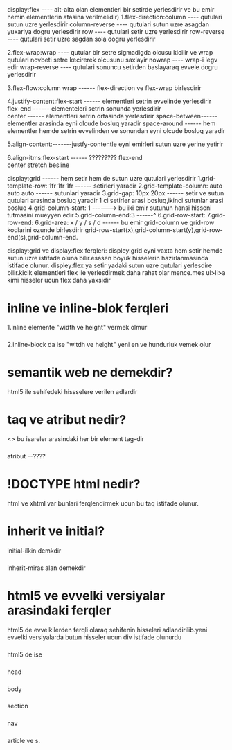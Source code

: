 ## 
display:flex                    ----   alt-alta olan elementleri bir setirde yerlesdirir ve bu emir hemin elementlerin atasina verilmelidir)
1.flex-direction:column         ----   qutulari sutun uzre yerlesdirir 
                 column-reverse ----   qutulari sutun uzre asagdan yuxariya dogru yerlesdirir
                 row            ----   qutulari setir uzre yerlesdirir
                 row-reverse    ----   qutulari setir uzre sagdan sola dogru yerlesdirir

2.flex-wrap:wrap                ----   qutular bir setre sigmadigda olcusu kicilir ve wrap qutulari novbeti setre kecirerek olcusunu saxlayir
            nowrap              ----   wrap-i legv edir
            wrap-reverse        ----   qutulari sonuncu setirden baslayaraq evvele dogru yerlesdirir

3.flex-flow:column wrap        ------  flex-direction ve flex-wrap birlesdirir

4.justify-content:flex-start   ------  elementleri setrin evvelinde yerlesdirir
                  flex-end     ------  elementeleri setrin sonunda yerlesdirir    
                  center       ------  elementleri setrin ortasinda yerlesdirir
                  space-between------  elementler arasinda eyni olcude bosluq yaradir
                  space-around ------  hem elementler hemde setrin evvelinden ve sonundan eyni olcude bosluq yaradir

5.align-content:-------justfy-contentle eyni emirleri sutun uzre yerine yetirir

6.align-itms:flex-start        ------  ?????????
             flex-end          
             center
             stretch
             besline





display:grid               ------  hem setir hem de sutun uzre qutulari yerlesdirir
1.grid-template-row: 1fr 1fr 1fr        ------  setirleri yaradir
2.grid-template-column: auto auto auto     ------  sutunlari yaradir
3.grid-gap: 10px 20px        ------  setir ve sutun qutulari arasinda bosluq yaradir 1 ci setirler arasi bosluq,ikinci sutunlar arasi bosluq
4.grid-column-start:  1       ------>  bu iki emir sutunun hansi hisseni tutmasini mueyyen edir
5.grid-column-end:3           ------^
6.grid-row-start:
7.grid-row-end:
6.grid-area: x / y / s / d    ------ bu emir grid-column ve grid-row kodlarini ozunde birlesdirir
                                     grid-row-start(x),grid-column-start(y),grid-row-end(s),grid-column-end.




display:grid ve display:flex ferqleri:
displey:grid eyni vaxta hem setir hemde sutun uzre istifade oluna bilir.esasen boyuk hisselerin hazirlanmasinda istifade olunur.
displey:flex ya setir yadaki sutun uzre qutulari yerlesdire bilir.kicik elementleri flex ile yerlesdirmek daha rahat olar mence.mes ul>li>a kimi hisseler ucun flex daha yaxsidir


# inline ve inline-blok ferqleri
 1.inline elemente "width ve height" vermek olmur
 ###
 2.inline-block da ise "witdh ve height" yeni en ve hundurluk vemek olur



 # semantik web ne demekdir?
 html5 ile sehifedeki hissselere verilen adlardir



 # taq ve atribut nedir?
 <> bu isareler arasindaki her bir element tag-dir
 ###
 atribut --????

 # !DOCTYPE html nedir?
 html ve xhtml var bunlari ferqlendirmek ucun bu taq istifade olunur.

 # inherit ve initial?
 initial-ilkin demkdir
 ###
 inherit-miras alan demekdir
 

 # html5 ve evvelki versiyalar arasindaki ferqler

  html5 de evvelkilerden ferqli olaraq sehifenin hisseleri adlandirilib.yeni evvelki versiyalarda butun hisseler ucun div istifade olunurdu 
  ###
  html5 de ise
  ###
  head
  ###
  body
  ###
  section
  ###
  nav
  ###
  article
  ve s.

 